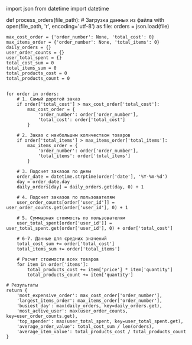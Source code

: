 import json
from datetime import datetime

def process_orders(file_path):
    # Загрузка данных из файла
    with open(file_path, 'r', encoding='utf-8') as file:
        orders = json.load(file)

    max_cost_order = {'order_number': None, 'total_cost': 0}
    max_items_order = {'order_number': None, 'total_items': 0}
    daily_orders = {}
    user_order_counts = {}
    user_total_spent = {}
    total_cost_sum = 0
    total_items_sum = 0
    total_products_cost = 0
    total_products_count = 0

   
    for order in orders:
        # 1. Самый дорогой заказ
        if order['total_cost'] > max_cost_order['total_cost']:
            max_cost_order = {
                'order_number': order['order_number'],
                'total_cost': order['total_cost']
            }

        # 2. Заказ с наибольшим количеством товаров
        if order['total_items'] > max_items_order['total_items']:
            max_items_order = {
                'order_number': order['order_number'],
                'total_items': order['total_items']
            }

        # 3. Подсчет заказов по дням
        order_date = datetime.strptime(order['date'], '%Y-%m-%d')
        day = order_date.day
        daily_orders[day] = daily_orders.get(day, 0) + 1

        # 4. Подсчет заказов по пользователям
        user_order_counts[order['user_id']] = user_order_counts.get(order['user_id'], 0) + 1

        # 5. Суммарная стоимость по пользователям
        user_total_spent[order['user_id']] = user_total_spent.get(order['user_id'], 0) + order['total_cost']

        # 6-7. Данные для средних значений
        total_cost_sum += order['total_cost']
        total_items_sum += order['total_items']

        # Расчет стоимости всех товаров
        for item in order['items']:
            total_products_cost += item['price'] * item['quantity']
            total_products_count += item['quantity']

    # Результаты
    return {
        'most_expensive_order': max_cost_order['order_number'],
        'largest_items_order': max_items_order['order_number'],
        'busiest_day': max(daily_orders, key=daily_orders.get),
        'most_active_user': max(user_order_counts, key=user_order_counts.get),
        'top_spender': max(user_total_spent, key=user_total_spent.get),
        'average_order_value': total_cost_sum / len(orders),
        'average_item_value': total_products_cost / total_products_count
    }
